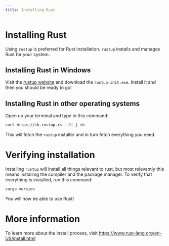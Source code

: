 ```yaml
---
title: Installing Rust
---
```


# Installing Rust

Using `rustup` is preferred for Rust installation. `rustup` installs and manages Rust for your system. 

## Installing Rust in Windows

Visit the [rustup website](https://rustup.rs) and download the `rustup-init.exe`. Install it and then you should be ready to go!

## Installing Rust in other operating systems

Open up your terminal and type in this command:

```sh
curl https://sh.rustup.rs -sSf | sh
```

This will fetch the `rustup` installer and in turn fetch everything you need.

# Verifying installation

Installing `rustup` will install all things relevant to rust, but most relevantly this means installing the compiler and the package manager. To verify that everything is installed, run this command:

```sh
cargo version
```

You will now be able to use Rust!

# More information

To learn more about the install process, visit
https://www.rust-lang.org/en-US/install.html
